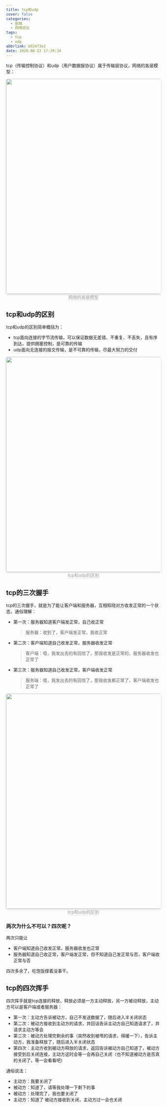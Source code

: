 ```yaml
---
title: tcp和udp
cover: false
categories:
  - 前端
  - 网络协议
tags:
  - tcp
  - udp
abbrlink: b02473e2
date: 2020-08-22 17:29:34
---
```

tcp（传输控制协议）和udp（用户数据报协议）属于传输层协议，网络的各层模型：

<center>
    <img style="border-radius: 0.3125em;
    box-shadow: 0 2px 4px 0 rgba(34,36,38,.12),0 2px 10px 0 rgba(34,36,38,.08);display:inline;margin:0" 
    src="https://cdn.jsdelivr.net/gh/DSzhongweizi/Resources/article/20200822173401.png" width=700 />
    <br>
    <div style="color:orange; border-bottom: 1px solid #d9d9d9;
    display: inline-block;
    color: #999;">网络的各层模型</div>
</center>

## tcp和udp的区别
tcp和udp的区别简单概括为：
- tcp面向连接的字节流传输，可以保证数据无差错、不重复、不丢失，且有序到达，提供拥塞控制，是可靠的传输
- udp面向无连接的报文传输，是不可靠的传输，尽最大努力的交付
<center>
    <img style="border-radius: 0.3125em;
    box-shadow: 0 2px 4px 0 rgba(34,36,38,.12),0 2px 10px 0 rgba(34,36,38,.08);display:inline;margin:0" 
    src="https://cdn.jsdelivr.net/gh/DSzhongweizi/Resources/article/20200822175412.png" width=700 />
    <br>
    <div style="color:orange; border-bottom: 1px solid #d9d9d9;
    display: inline-block;
    color: #999;">tcp和udp的区别</div>
</center>

## tcp的三次握手
tcp的三次握手，就是为了能让客户端和服务器，互相知晓对方收发正常的一个状态，通俗理解：
- 第一次：服务器知道客户端发正常，自己收正常
	> 服务器：收到了，客户端发正常，我收正常
- 第二次：客户端知道自己收发正常，服务器收发正常
	> 客户端：噫，我发出去的有回信了，那我收发是正常的，服务器收发也正常了
- 第三次：服务器知道自己收发正常，客户端收发正常
	> 服务端：噫，我发出去的有回信了，那我收发都正常了，客户端收发也正常了

<center>
    <img style="border-radius: 0.3125em;
    box-shadow: 0 2px 4px 0 rgba(34,36,38,.12),0 2px 10px 0 rgba(34,36,38,.08);display:inline;margin:0" 
    src="https://cdn.jsdelivr.net/gh/DSzhongweizi/Resources/article/20200822201446.png" width=700 />
    <br>
    <div style="color:orange; border-bottom: 1px solid #d9d9d9;
    display: inline-block;
    color: #999;">tcp和udp的区别</div>
</center>

### 两次为什么不可以？四次呢？
两次只能让
- 客户端知道自己收发正常，服务器收发也正常
- 服务器知道自己收正常，客户端发正常，但不知道自己发正常与否，客户端收正常与否

四次多余了，吃饱饭撑着没事干。
## tcp的四次挥手
四次挥手就是tcp连接的释放，释放必须是一方主动释放，另一方被动释放，主动方可以是客户端或者服务器：
- 第一次：主动方告诉被动方，自己不发送数据了，随后进入半关闭状态
- 第二次：被动方接收到主动方的请求，并回话告诉主动方自己知道请求了，并请求主动方等会
- 第三次：被动方处理完剩余的事（突然收到被甩的请求，得缓一下），告诉主动方，我准备释放了，随后进入半关闭状态
- 第四次：主动方收到被动方释放的请求，返回告诉被动方自己知道了，被动方接受到后关闭连接，主动方这时会等一会再自己关闭（也不知道被动方是否真的关闭了，等一会看看吧）

通俗说法：
- 主动方：我要关闭了
- 被动方：知道了，请等我处理一下剩下的事
- 被动方：处理完了，我也要关闭了
- 主动方：知道了
    被动方接收到关闭，主动方过一会也关闭
